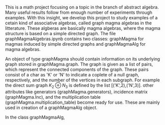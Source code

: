 This is a math project focusing on a topic in the branch of abstract algebra. Many useful results follow from enough number of experiments through examples. With this insight, we develop this project to study examples of a cetain kind of associative algebras, called graph magma algebras in the litterature. These algberas are basically magma algebras, where the magma structure is based on a 
simple directed graph. The file graphMagmaAlgebras.ipynb contains two classes: graphMagma for magmas induced by simple directed graphs and graphMagmaAlg for magma algebras. 

An object of type graphMagma should contain information on its underlying graph stored in graphMagma.graph. The graph is given as a list of pairs, which represent the connected components of the graph. These pairs consist of a char as 
'K' or 'N' to indicate a coplete of a null graph, respectively, and the number of the vertices in each subgraph. For example the direct sum graph $K_2\oplus N_3$ is defined by the list [('K',2),('N',3)].
other attributes like generators (graphMagma.generators), incidence matrix (graphMagma.Inc), and the multiplication table (graphMagma.multiplication_table) become ready for use. These are mainly used in creation of a graphMagmaAlg object.

In the class graphMagmaAlg, 
